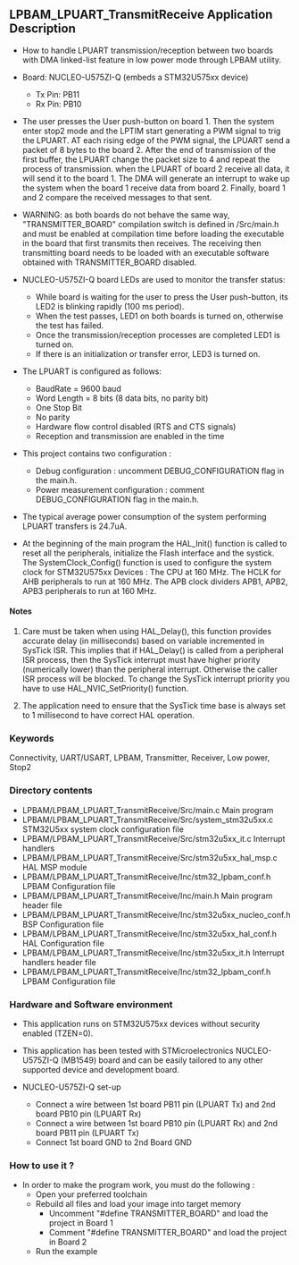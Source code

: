 ## <b>LPBAM_LPUART_TransmitReceive Application Description</b>
-   How to handle LPUART transmission/reception between two boards with
DMA linked-list feature in low power mode through LPBAM utility.

-   Board: NUCLEO-U575ZI-Q (embeds a STM32U575xx device)
    -   Tx Pin: PB11
    -   Rx Pin: PB10

-   The user presses the User push-button on board 1. Then the system enter stop2 mode and the LPTIM start generating a
PWM signal to trig the LPUART.
AT each rising edge of the PWM signal, the LPUART send a packet of 8 bytes to the board 2.
After the end of transmission of the first buffer, the LPUART change the packet size to 4 and repeat
the process of transmission.
when the LPUART of board 2 receive all data, it will send it to the board 1.
The DMA will generate an interrupt to wake up the system when the board 1 receive data from board 2.
Finally, board 1 and 2 compare the received messages to that sent.

-   WARNING: as both boards do not behave the same way, "TRANSMITTER_BOARD" compilation switch is defined in /Src/main.h and
must be enabled at compilation time before loading the executable in the board that first transmits then receives.
The receiving then transmitting board needs to be loaded with an executable software obtained with TRANSMITTER_BOARD
disabled.

-   NUCLEO-U575ZI-Q board LEDs are used to monitor the transfer status:
    -   While board is waiting for the user to press the User push-button, its LED2 is blinking rapidly (100 ms period).
    -   When the test passes, LED1 on both boards is turned on, otherwise the test has failed.
    -   Once the transmission/reception processes are completed LED1 is turned on.
    -   If there is an initialization or transfer error, LED3 is turned on.

-   The LPUART is configured as follows:
    -   BaudRate = 9600 baud
    -   Word Length = 8 bits (8 data bits, no parity bit)
    -   One Stop Bit
    -   No parity
    -   Hardware flow control disabled (RTS and CTS signals)
    -   Reception and transmission are enabled in the time

-   This project contains two configuration :
    -   Debug configuration : uncomment DEBUG_CONFIGURATION flag in the main.h.
    -   Power measurement configuration : comment DEBUG_CONFIGURATION flag in the main.h.

-   The typical average power consumption of the system performing LPUART transfers is 24.7uA.

-   At the beginning of the main program the HAL_Init() function is called to reset
all the peripherals, initialize the Flash interface and the systick.
The SystemClock_Config() function is used to configure the system clock for STM32U575xx Devices :
The CPU at 160 MHz.
The HCLK for AHB peripherals to run at 160 MHz.
The APB clock dividers APB1, APB2, APB3 peripherals to run at 160 MHz.


#### <b>Notes</b>
 1. Care must be taken when using HAL_Delay(), this function provides accurate delay (in milliseconds)
      based on variable incremented in SysTick ISR. This implies that if HAL_Delay() is called from
      a peripheral ISR process, then the SysTick interrupt must have higher priority (numerically lower)
      than the peripheral interrupt. Otherwise the caller ISR process will be blocked.
      To change the SysTick interrupt priority you have to use HAL_NVIC_SetPriority() function.

 2. The application need to ensure that the SysTick time base is always set to 1 millisecond
      to have correct HAL operation.

### <b>Keywords</b>

Connectivity, UART/USART, LPBAM, Transmitter, Receiver, Low power, Stop2


### <b>Directory contents</b>

-   LPBAM/LPBAM_LPUART_TransmitReceive/Src/main.c                  Main program
-   LPBAM/LPBAM_LPUART_TransmitReceive/Src/system_stm32u5xx.c      STM32U5xx system clock configuration file
-   LPBAM/LPBAM_LPUART_TransmitReceive/Src/stm32u5xx_it.c          Interrupt handlers
-   LPBAM/LPBAM_LPUART_TransmitReceive/Src/stm32u5xx_hal_msp.c     HAL MSP module
-   LPBAM/LPBAM_LPUART_TransmitReceive/Inc/stm32_lpbam_conf.h      LPBAM Configuration file
-   LPBAM/LPBAM_LPUART_TransmitReceive/Inc/main.h                  Main program header file
-   LPBAM/LPBAM_LPUART_TransmitReceive/Inc/stm32u5xx_nucleo_conf.h BSP Configuration file
-   LPBAM/LPBAM_LPUART_TransmitReceive/Inc/stm32u5xx_hal_conf.h    HAL Configuration file
-   LPBAM/LPBAM_LPUART_TransmitReceive/Inc/stm32u5xx_it.h          Interrupt handlers header file
-   LPBAM/LPBAM_LPUART_TransmitReceive/Inc/stm32_lpbam_conf.h      LPBAM Configuration file

### <b>Hardware and Software environment</b>

-   This application runs on STM32U575xx devices without security enabled (TZEN=0).

-   This application has been tested with STMicroelectronics NUCLEO-U575ZI-Q (MB1549)
    board and can be easily tailored to any other supported device
    and development board.

-   NUCLEO-U575ZI-Q set-up
    -   Connect a wire between 1st board PB11 pin (LPUART Tx) and 2nd board PB10 pin (LPUART Rx)
    -   Connect a wire between 1st board PB10 pin (LPUART Rx) and 2nd board PB11 pin (LPUART Tx)
    -   Connect 1st board GND to 2nd Board GND

### <b>How to use it ?</b>

-   In order to make the program work, you must do the following :
    -   Open your preferred toolchain
    -   Rebuild all files and load your image into target memory
        - Uncomment "#define TRANSMITTER_BOARD" and load the project in Board 1
        - Comment "#define TRANSMITTER_BOARD" and load the project in Board 2
    -   Run the example


